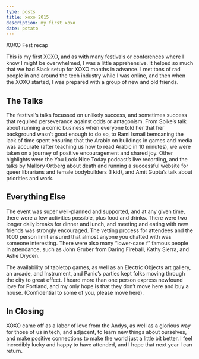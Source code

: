 ```yaml
---
type: posts
title: xoxo 2015
description: my first xoxo
date: potato
---
```


XOXO Fest recap

This is my first XOXO, and as with many festivals or conferences where I know I might be overwhelmed, I was a little apprehensive. It helped so much that we had Slack setup for XOXO months in advance. I met tons of rad people in and around the tech industry while I was online, and then when the XOXO started, I was prepared with a group of new and old friends.

## The Talks

The festival’s talks focussed on unlikely success, and sometimes success that required perseverance against odds or antagonism. From Spike’s talk about running a comic business when everyone told her that her background wasn’t good enough to do so, to Rami Ismail bemoaning the lack of time spent ensuring that the Arabic on buildings in games and media was accurate (after teaching us how to read Arabic in 10 minutes), we were taken on a journey of positive encouragement and shared joy. Other highlights were the You Look Nice Today podcast’s live recording, and the talks by Mallory Ortberg about death and running a successful website for queer librarians and female bodybuilders (I kid), and Amit Gupta’s talk about priorities and work.

## Everything Else

The event was super well-planned and supported, and at any given time, there were a few activities possible, plus food and drinks. There were two longer daily breaks for dinner and lunch, and meeting and eating with new friends was strongly encouraged. The vetting process for attendees and the 1000 person limit ensured that almost anyone you chatted with was someone interesting. There were also many “lower-case f” famous people in attendance, such as John Gruber from Daring Fireball, Kathy Sierra, and Ashe Dryden.

The availability of tabletop games, as well as an Electric Objects art gallery, an arcade, and Instrument, and Panic’s parties kept folks moving through the city to great effect. I heard more than one person express newfound love for Portland, and my only hope is that they don’t move here and buy a house. (Confidential to some of you, please move here).

## In Closing

XOXO came off as a labor of love from the Andys, as well as a glorious way for those of us in tech, and adjacent, to learn new things about ourselves, and make positive connections to make the world just a little bit better. I feel incredibly lucky and happy to have attended, and I hope that next year I can return.
